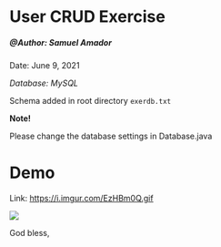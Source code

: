 # User CRUD Exercise
<h5>@Author: Samuel Amador </h5>
<p>Date: June 9, 2021</p>

*Database: MySQL*

Schema added in root directory `exerdb.txt`

**Note!**

Please change the database settings in Database.java

# Demo

Link: <a href="https://i.imgur.com/EzHBm0Q.gif">https://i.imgur.com/EzHBm0Q.gif</a>

<img src="https://i.imgur.com/EzHBm0Q.gif"/>

God bless,